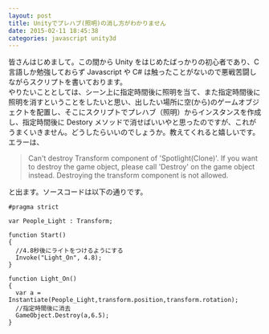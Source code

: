 ```yaml
---
layout: post
title: Unityでプレハブ(照明)の消し方がわかりません
date: 2015-02-11 18:45:38
categories: javascript unity3d
---
```

<p>皆さんはじめまして。この間から Unity をはじめたばっかりの初心者であり、C 言語しか勉強しておらず Javascript や C# は触ったことがないので悪戦苦闘しながらスクリプトを書いております。<br>
やりたいこととしては、シーン上に指定時間後に照明を当て、また指定時間後に照明を消すということをしたいと思い、出したい場所に空(から)のゲームオブジェクトを配置し、そこにスクリプトでプレハブ（照明）からインスタンスを作成し、指定時間後に Destory メソッドで消せばいいやと思ったのですが、これがうまくいきません。どうしたらいいのでしょうか。教えてくれると嬉しいです。<br>
エラーは、</p>

<blockquote>
  <p>Can't destroy Transform component of 'Spotlight(Clone)'. If you want to destroy the game object, please call 'Destroy' on the game object instead. Destroying the transform component is not allowed.</p>
</blockquote>

<p>と出ます。ソースコードは以下の通りです。</p>

<pre><code>#pragma strict

var People_Light : Transform;

function Start()
{
  //4.8秒後にライトをつけるようにする
  Invoke("Light_On", 4.8);
}

function Light_On()
{
  var a =  Instantiate(People_Light,transform.position,transform.rotation);
  //指定時間後に消去
  GameObject.Destroy(a,6.5);
}
</code></pre>
